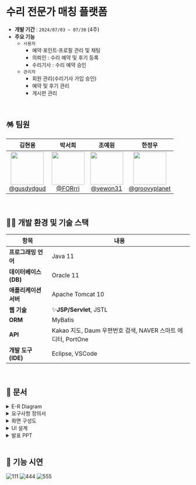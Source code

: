 # 수리 전문가 매칭 플랫폼

- **개발 기간** : `2024/07/03 ~ 07/30` (4주)
- **주요 기능**
   - `사용자`
      - 예약·포인트·프로필 관리 및 채팅
      - 의뢰인 : 수리 예약 및 후기 등록
      - 수리기사 : 수리 예약 승인
   - `관리자`
       - 회원 관리(수리기사 가입 승인)
       - 예약 및 후기 관리
       - 게시판 관리
<br/>

## 🪅 팀원

| **김현용** | **박서희** | **조예원** | **한정우** |
| :------: |  :------: | :------: | :------: |
| [<img src="https://avatars.githubusercontent.com/gusdydgud" height=90> <br/> @gusdydgud](https://github.com/gusdydgud) | [<img src="https://avatars.githubusercontent.com/FORrri" height=90> <br/> @FORrri](https://github.com/FORrri) | [<img src="https://avatars.githubusercontent.com/yewon31" height=90> <br/> @yewon31](https://github.com/yewon31) |[<img src="https://avatars.githubusercontent.com/groovyplanet" height=90> <br/> @groovyplanet](https://github.com/groovyplanet) |
<br/>

## 🤹‍♂️ 개발 환경 및 기술 스택

| 항목 | 내용 |
|---|---|
| **프로그래밍 언어** | Java 11 |
| **데이터베이스(DB)** | Oracle 11 |
| **애플리케이션 서버** | Apache Tomcat 10 |
| **웹 기술** | ✨**JSP/Servlet**, JSTL |
| **ORM** | MyBatis |
| **API** | Kakao 지도, Daum 우편번호 검색, NAVER 스마트 에디터, PortOne |
| **개발 도구(IDE)** | Eclipse, VSCode |
<br/>

## 🎡 문서

<details>
  <summary>E-R Diagram</summary>
  
![image](https://github.com/user-attachments/assets/410d6ee6-c1c6-489e-9cde-737dcdb0201b)


</details>


<details>
  <summary>요구사항 정의서</summary>
  
![제목 없음](https://github.com/user-attachments/assets/a769397f-f7e8-43ae-bb29-b4206594acaa)


</details>
<details>
  <summary>화면 구성도</summary>

![image](https://github.com/user-attachments/assets/e0b58ac3-c044-468f-adce-e9a9eda19af8)

</details>
<details>
  <summary>UI 설계</summary>
  
![image](https://github.com/user-attachments/assets/41f176e8-3aba-4ba0-8af4-fcffc0c12585)


</details>
<details>
  <summary>발표 PPT</summary>
 
- 녹화영상 - https://drive.google.com/file/d/1KPLjIDQb2eJQuXJGfi86WiTOM05YGeTK/view?usp=sharing
![SUSUMA PROJECT-1](https://github.com/user-attachments/assets/58943509-51f9-40c6-9615-2460bdd25085)
![SUSUMA PROJECT-2](https://github.com/user-attachments/assets/42860ace-d998-40f4-a8bd-d211f46235d0)
</details>

<br/>

## 🧩 기능 시연
![111](https://github.com/user-attachments/assets/b138dcb3-6ba0-479b-907d-a48cf28440be)
![444](https://github.com/user-attachments/assets/7d6ee237-be42-4fcf-a27f-5c41a89734eb)
![555](https://github.com/user-attachments/assets/9f316705-a4e2-4645-b590-901efe8b83a6)


